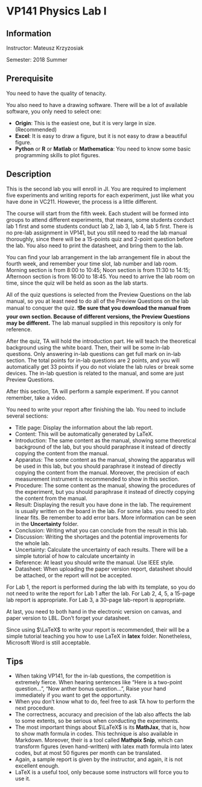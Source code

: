 # VP141 Physics Lab I

## Information

Instructor: Mateusz Krzyzosiak

Semester: 2018 Summer

## Prerequisite

You need to have the quality of tenacity.

You also need to have a drawing software. There will be a lot of available software, you only need to select one:

- **Origin**: This is the easiest one, but it is very large in size. (Recommended)
- **Excel**: It is easy to draw a figure, but it is not easy to draw a beautiful figure.
- **Python** or **R** or **Matlab** or **Mathematica**: You need to know some basic programming skills to plot figures.

## Description

This is the second lab you will enroll in JI. You are required to implement five experiments and writing reports for each experiment, just like what you have done in VC211. However, the process is a little different.

The course will start from the fifth week. Each student will be formed into groups to attend different experiments, that means, some students conduct lab 1 first and some students conduct lab 2, lab 3, lab 4, lab 5 first. There is no pre-lab assignment in VP141, but you still need to read the lab manual thoroughly, since there will be a 15-points quiz and 2-point question before the lab. You also need to print the datasheet, and bring them to the lab.

You can find your lab arrangement in the lab arrangement file in about the fourth week, and remember your time slot, lab number and lab room. Morning section is from 8:00 to 10:45; Noon section is from 11:30 to 14:15; Afternoon section is from 16:00 to 18:45. You need to arrive the lab room on time, since the quiz will be held as soon as the lab starts.

All of the quiz questions is selected from the Preview Questions on the lab manual, so you at least need to do all of the Preview Questions on the lab manual to conquer the quiz. :exclamation:**Be sure that you download the manual from your own section. Because of different versions, the Preview Questions may be different.** The lab manual supplied in this repository is only for reference.

After the quiz, TA will hold the introduction part. He will teach the theoretical background using the white board. Then, their will be some in-lab questions. Only answering in-lab questions can get full mark on in-lab section. The total points for in-lab questions are 2 points, and you will automatically get 33 points if you do not violate the lab rules or break some devices. The in-lab question is related to the manual, and some are just Preview Questions.

After this section, TA will perform a sample experiment. If you cannot remember, take a video. 

You need to write your report after finishing the lab. You need to include several sections:

- Title page: Display the information about the lab report.
- Content: This will be automatically generated by LaTeX.
- Introduction: The same content as the manual, showing some theoretical background of the lab, but you should paraphrase it instead of directly copying the content from the manual.
- Apparatus: The some content as the manual, showing the apparatus will be used in this lab, but you should paraphrase it instead of directly copying the content from the manual. Moreover, the precision of each measurement instrument is recommended to show in this section.
- Procedure: The some content as the manual, showing the procedures of the experiment, but you should paraphrase it instead of directly copying the content from the manual.
- Result: Displaying the result you have done in the lab. The requirement is usually written on the board in the lab. For some labs. you need to plot linear fits. Be remember to add error bars. More information can be seen in the **Uncertainty** folder.
- Conclusion: Writing what you can conclude from the result in this lab.
- Discussion: Writing the shortages and the potential improvements for the whole lab.
- Uncertainty: Calculate the uncertainty of each results. There will be a simple tutorial of how to calculate uncertainty in 
- Reference: At least you should write the manual. Use IEEE style.
- Datasheet: When uploading the paper version report, datasheet should be attached, or the report will not be accepted.

For Lab 1, the report is performed during the lab with its template, so you do not need to write the report for Lab 1 after the lab. For Lab 2, 4, 5, a 15-page lab report is appropriate. For Lab 3, a 30-page lab-report is appropriate.

At last, you need to both hand in the electronic version on canvas, and paper version to LBL. Don’t forget your datasheet.

Since using $\LaTeX$ to write your report is recommended, their will be a simple tutorial teaching you how to use LaTeX in **latex** folder. Nonetheless, Microsoft Word is still acceptable.

## Tips

- When taking VP141, for the in-lab questions, the competition is extremely fierce. When hearing sentences like “Here is a two-point question…”, “Now anther bonus question…”, Raise your hand immediately if you want to get the opportunity.
- When you don’t know what to do, feel free to ask TA how to perform the next procedure.
- The correctness, accuracy and precision of the lab also affects the lab to some extents, so be serious when conducting the experiments.
- The most important things about $\LaTeX$ is its **MathJax**, that is, how to show math formula in codes. This technique is also available in Markdown. Moreover, their is a tool called **Mathpix Snip**, which can transform figures (even hand-written) with latex math formula into latex codes, but at most 50 figures per month can be translated.
- Again, a sample report is given by the instructor, and again, it is not excellent enough.
- LaTeX is a useful tool, only because some instructors will force you to use it.
